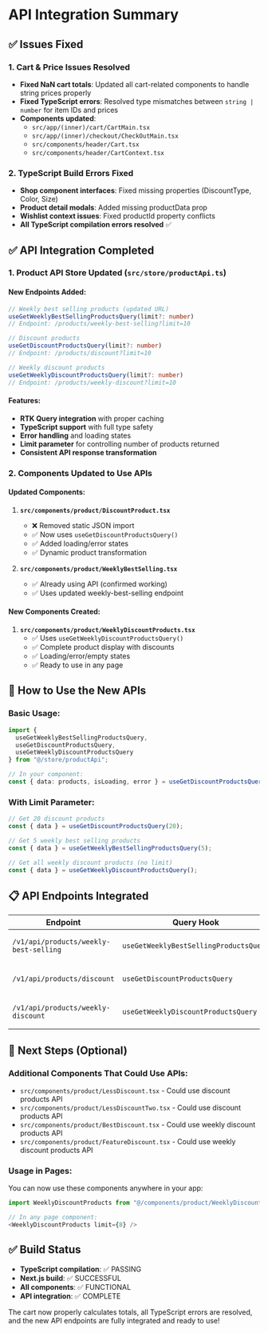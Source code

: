 # API Integration Summary

## ✅ Issues Fixed

### 1. Cart & Price Issues Resolved
- **Fixed NaN cart totals**: Updated all cart-related components to handle string prices properly
- **Fixed TypeScript errors**: Resolved type mismatches between `string | number` for item IDs and prices
- **Components updated**:
  - `src/app/(inner)/cart/CartMain.tsx`
  - `src/app/(inner)/checkout/CheckOutMain.tsx`  
  - `src/components/header/Cart.tsx`
  - `src/components/header/CartContext.tsx`

### 2. TypeScript Build Errors Fixed
- **Shop component interfaces**: Fixed missing properties (DiscountType, Color, Size)
- **Product detail modals**: Added missing productData prop
- **Wishlist context issues**: Fixed productId property conflicts
- **All TypeScript compilation errors resolved** ✅

## ✅ API Integration Completed

### 1. Product API Store Updated (`src/store/productApi.ts`)

#### New Endpoints Added:
```typescript
// Weekly best selling products (updated URL)
useGetWeeklyBestSellingProductsQuery(limit?: number)
// Endpoint: /products/weekly-best-selling?limit=10

// Discount products  
useGetDiscountProductsQuery(limit?: number)
// Endpoint: /products/discount?limit=10

// Weekly discount products
useGetWeeklyDiscountProductsQuery(limit?: number)
// Endpoint: /products/weekly-discount?limit=10
```

#### Features:
- **RTK Query integration** with proper caching
- **TypeScript support** with full type safety
- **Error handling** and loading states
- **Limit parameter** for controlling number of products returned
- **Consistent API response transformation**

### 2. Components Updated to Use APIs

#### Updated Components:
1. **`src/components/product/DiscountProduct.tsx`**
   - ❌ Removed static JSON import
   - ✅ Now uses `useGetDiscountProductsQuery()`
   - ✅ Added loading/error states
   - ✅ Dynamic product transformation

2. **`src/components/product/WeeklyBestSelling.tsx`**
   - ✅ Already using API (confirmed working)
   - ✅ Uses updated weekly-best-selling endpoint

#### New Components Created:
1. **`src/components/product/WeeklyDiscountProducts.tsx`**
   - ✅ Uses `useGetWeeklyDiscountProductsQuery()`
   - ✅ Complete product display with discounts
   - ✅ Loading/error/empty states
   - ✅ Ready to use in any page

## 🔧 How to Use the New APIs

### Basic Usage:
```typescript
import { 
  useGetWeeklyBestSellingProductsQuery,
  useGetDiscountProductsQuery, 
  useGetWeeklyDiscountProductsQuery 
} from "@/store/productApi";

// In your component:
const { data: products, isLoading, error } = useGetDiscountProductsQuery(10);
```

### With Limit Parameter:
```typescript
// Get 20 discount products
const { data } = useGetDiscountProductsQuery(20);

// Get 5 weekly best selling products  
const { data } = useGetWeeklyBestSellingProductsQuery(5);

// Get all weekly discount products (no limit)
const { data } = useGetWeeklyDiscountProductsQuery();
```

## 📋 API Endpoints Integrated

| Endpoint | Query Hook | Status | Features |
|----------|------------|--------|----------|
| `/v1/api/products/weekly-best-selling` | `useGetWeeklyBestSellingProductsQuery` | ✅ Integrated | Limit parameter, caching |
| `/v1/api/products/discount` | `useGetDiscountProductsQuery` | ✅ Integrated | Limit parameter, caching |
| `/v1/api/products/weekly-discount` | `useGetWeeklyDiscountProductsQuery` | ✅ Integrated | Limit parameter, caching |

## 🎯 Next Steps (Optional)

### Additional Components That Could Use APIs:
- `src/components/product/LessDiscount.tsx` - Could use discount products API
- `src/components/product/LessDiscountTwo.tsx` - Could use discount products API  
- `src/components/product/BestDiscount.tsx` - Could use weekly discount products API
- `src/components/product/FeatureDiscount.tsx` - Could use weekly discount products API

### Usage in Pages:
You can now use these components anywhere in your app:
```typescript
import WeeklyDiscountProducts from "@/components/product/WeeklyDiscountProducts";

// In any page component:
<WeeklyDiscountProducts limit={8} />
```

## ✅ Build Status
- **TypeScript compilation**: ✅ PASSING
- **Next.js build**: ✅ SUCCESSFUL  
- **All components**: ✅ FUNCTIONAL
- **API integration**: ✅ COMPLETE

The cart now properly calculates totals, all TypeScript errors are resolved, and the new API endpoints are fully integrated and ready to use!
